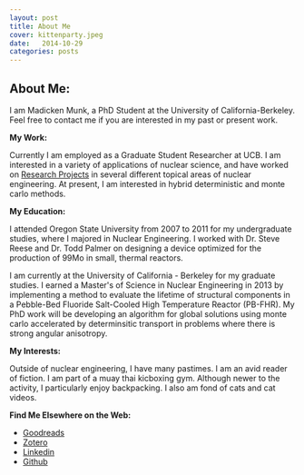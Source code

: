 ```yaml
---
layout: post
title: About Me
cover: kittenparty.jpeg
date:   2014-10-29
categories: posts
---
```


## About Me: 
 
I am Madicken Munk, a PhD Student at the University of California-Berkeley. Feel free to contact me if you are interested in my past or present work.  

**My Work:**

Currently I am employed as a Graduate Student Researcher at UCB. I am interested in a variety of applications of nuclear science, and have worked on [Research Projects](/posts/2014/10/18/projects.html) in several different topical areas of nuclear engineering. At present, I am interested in hybrid deterministic and monte carlo methods. 

**My Education:** 

I attended Oregon State University from 2007 to 2011 for my undergraduate studies, where I majored in Nuclear Engineering. I worked with Dr. Steve Reese and Dr. Todd Palmer on designing a device optimized for the production of 99Mo in small, thermal reactors. 

I am currently at the University of California - Berkeley for my graduate studies. I earned a Master's of Science in Nuclear Engineering in 2013 by implementing a method to evaluate the lifetime of structural components in a Pebble-Bed Fluoride Salt-Cooled High Temperature Reactor (PB-FHR). My PhD work will be developing an algorithm for global solutions using monte carlo accelerated by determinsitic transport in problems where there is strong angular anisotropy. 

**My Interests:**
 
Outside of nuclear engineering, I have many pastimes. I am an avid reader of fiction. I am part of a muay thai kicboxing gym. Although newer to the activity, I particularly enjoy backpacking. I also am fond of cats and cat videos. 

**Find Me Elsewhere on the Web:**

 * [Goodreads](http://www.goodreads.com/user/show/1247452-madicken)
 * [Zotero](http://www.zotero.org/munkm)
 * [Linkedin](http://www.linkedin.com/pub/madicken-munk/b/a84/36a)
 * [Github](http://www.github.com/munkm)



